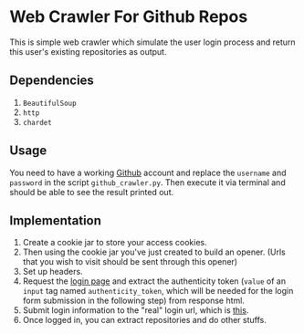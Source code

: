 # Web Crawler For Github Repos

This is simple web crawler which simulate the user login process and return this user's existing repositories as output.

## Dependencies
1. `BeautifulSoup`
2. `http`
3. `chardet`

## Usage
You need to have a working [Github](https://github.com/) account and replace the `username` and `password` in the script `github_crawler.py`. Then execute it via terminal and should be able to see the result printed out.

## Implementation
1. Create a cookie jar to store your access cookies.
2. Then using the cookie jar you've just created to build an opener. (Urls that you wish to visit should be sent through this opener)
3. Set up headers.
4. Request the [login page](https://github.com/login/) and extract the authenticity token (`value` of an `input` tag named `authenticity_token`, which will be needed for the login form submission in the following step) from response html. 
5. Submit login information to the "real" login url, which is [this](https://github.com/session/).
6. Once logged in, you can extract repositories and do other stuffs.